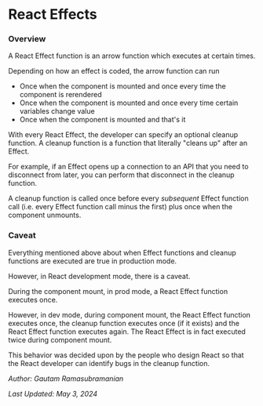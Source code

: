 # React Effects

### Overview

A React Effect function is an arrow function which executes at certain times.

Depending on how an effect is coded, the arrow function can run

- Once when the component is mounted and once every time the component is rerendered
- Once when the component is mounted and once every time certain variables change value
- Once when the component is mounted and that's it

With every React Effect, the developer can specify an optional cleanup function. A cleanup function is a function that literally "cleans up" after an Effect.

For example, if an Effect opens up a connection to an API that you need to disconnect from later, you can perform that disconnect in the cleanup function.

A cleanup function is called once before every _subsequent_ Effect function call (i.e. every Effect function call minus the first) plus once when the component unmounts.

### Caveat

Everything mentioned above about when Effect functions and cleanup functions are executed are true in production mode.

However, in React development mode, there is a caveat.

During the component mount, in prod mode, a React Effect function executes once.

However, in dev mode, during component mount, the React Effect function executes once, the cleanup function executes once (if it exists) and the React Effect function executes again.
The React Effect is in fact executed twice during component mount.

This behavior was decided upon by the people who design React so that the React developer can identify bugs in the cleanup function.

_Author: Gautam Ramasubramanian_

_Last Updated: May 3, 2024_

